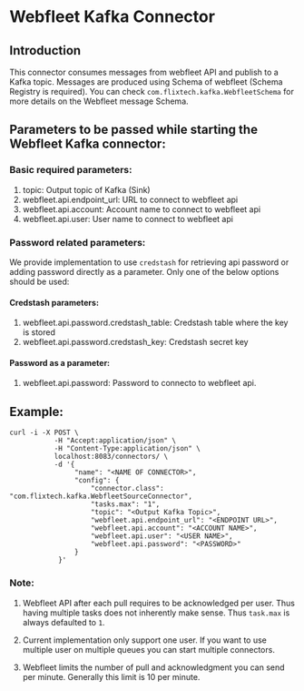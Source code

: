 # Webfleet Kafka Connector

## Introduction
This connector consumes messages from webfleet API and publish to a Kafka topic.
Messages are produced using Schema of webfleet (Schema Registry is required).
You can check `com.flixtech.kafka.WebfleetSchema` for more details on the Webfleet message Schema.  

## Parameters to be passed while starting the Webfleet Kafka connector:
 ### Basic required parameters:
 1. topic: Output topic of Kafka (Sink)
 2. webfleet.api.endpoint_url: URL to connect to webfleet api
 3. webfleet.api.account: Account name to connect to webfleet api
 4. webfleet.api.user: User name to connect to webfleet api
 
 ### Password related parameters:
 We provide implementation to use `credstash` for retrieving api password or
 adding password directly as a parameter. Only one of the below options should 
 be used:
 
 #### Credstash parameters:
 1. webfleet.api.password.credstash_table: Credstash table where the key is stored
 2. webfleet.api.password.credstash_key: Credstash secret key

 #### Password as a parameter:
 1. webfleet.api.password: Password to connecto to webfleet api. 


## Example:
```
curl -i -X POST \
           -H "Accept:application/json" \
           -H "Content-Type:application/json" \
           localhost:8083/connectors/ \
           -d '{
				"name": "<NAME OF CONNECTOR>",
  				"config": {
				    "connector.class": "com.flixtech.kafka.WebfleetSourceConnector",
				    "tasks.max": "1",
				    "topic": "<Output Kafka Topic>",
				    "webfleet.api.endpoint_url": "<ENDPOINT URL>",
				    "webfleet.api.account": "<ACCOUNT NAME>",
				    "webfleet.api.user": "<USER NAME>",
				    "webfleet.api.password": "<PASSWORD>"
  				}
  			}'

```

### Note:
 1. Webfleet API after each pull requires to be acknowledged per user. 
    Thus having multiple tasks does not inherently make sense. 
    Thus `task.max` is always defaulted to `1`.
    
 2. Current implementation only support one user. If you want to use multiple user on multiple queues 
    you can start multiple connectors. 
 
 3. Webfleet limits the number of pull and acknowledgment you can send per minute. 
    Generally this limit is 10 per minute.
